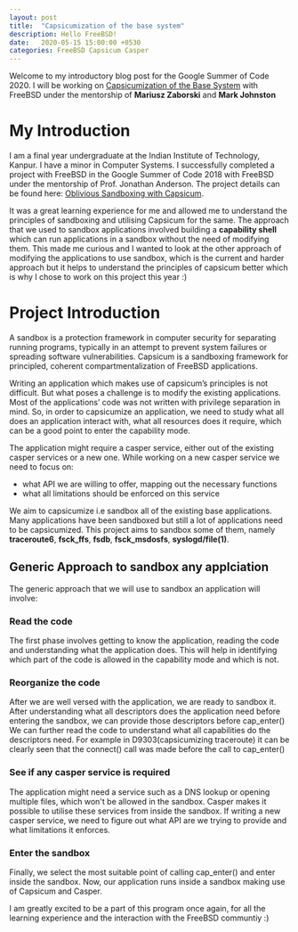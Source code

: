 ```yaml
---
layout: post
title:  "Capsicumization of the base system"
description: Hello FreeBSD!
date:   2020-05-15 15:00:00 +0530
categories: FreeBSD Capsicum Casper 
---
```


Welcome to my introductory blog post for the Google Summer of Code 2020. I will be working on [Capsicumization of the Base System](https://wiki.freebsd.org/SummerOfCode2020Projects/CapsicumizationOfTheBaseSystem) with FreeBSD under the mentorship of **Mariusz Zaborski** and **Mark Johnston**

# My Introduction

I am a final year undergraduate at the Indian Institute of Technology, Kanpur. I have a minor in Computer Systems. I successfully completed a project with FreeBSD in the Google Summer of Code 2018 with FreeBSD under the mentorship of Prof. Jonathan Anderson. The project details can be found here: [Oblivious Sandboxing with Capsicum](https://wiki.freebsd.org/SummerOfCode2018Projects/ObliviousSandboxingwithCapsicum).

It was a great learning experience  for me and allowed me to understand the principles of sandboxing and utilising Capsicum for the same. The approach that we used to sandbox applications involved building a **capability shell** which can run applications in a sandbox without the need of modifying them. This made me curious and I wanted to look at the other approach of modifying the applications to use sandbox, which is the current and harder approach but it helps to understand the principles of capsicum better which is why I chose to work on this project this year :)

# Project Introduction

A sandbox is a protection framework in computer security for separating running programs, typically in an attempt to prevent system failures or spreading software vulnerabilities. Capsicum is a sandboxing framework for principled, coherent compartmentalization of FreeBSD applications.

Writing an application which makes use of capsicum’s principles is not difficult. But what poses a challenge is to modify the existing applications. Most of the applications’ code was not written with privilege separation in mind. So, in order to capsicumize an application, we need to study what all does an application interact with, what all resources does it require, which can be a good point to enter the capability mode.

The application might require a casper service, either out of the existing casper services or a new one. While working on a new casper service we need to focus on:

* what API we are willing to offer, mapping out the necessary functions
* what all limitations should be enforced on this service

We aim to capsicumize i.e sandbox all of the existing base applications. Many applications have been sandboxed but still a lot of applications need to be capsicumized. This project aims to sandbox some of them, namely **traceroute6**, **fsck_ffs**, **fsdb**, **fsck_msdosfs**, **syslogd/file(1)**.

## Generic Approach to sandbox any applciation

The generic approach that we will use to sandbox an application will involve:

### Read the code

The first phase involves getting to know the application, reading the code and understanding what the application does. This will help in identifying which part of the code is allowed in the capability mode and which is not.

### Reorganize the code

After we are well versed with the application, we are ready to sandbox it. After understanding what all descriptors does the application need before entering the sandbox, we can provide those descriptors before cap_enter()
We can further read the code to understand what all capabilities do the descriptors need. For example in D9303(capsicumizing traceroute) it can be clearly seen that the connect() call was made before the call to cap_enter()

### See if any casper service is required

The application might need a service such as a DNS lookup or opening multiple files, which won't be allowed in the sandbox. Casper makes it possible to utilise these services from inside the sandbox. If writing a new casper service, we need to figure out what API are we trying to provide and what limitations it enforces.

### Enter the sandbox

Finally, we select the most suitable point of calling cap_enter() and enter inside the sandbox. Now, our application runs inside a sandbox making use of Capsicum and Casper.


I am greatly excited to be a part of this program once again, for all the learning experience and the interaction with the FreeBSD communtiy :)

